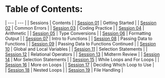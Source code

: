 # Table of Contents: 

| --- | --- | 
| Sessions | Contents | 
| [Session 01](/Activities/Session%2001%20-%20Getting%20Started) | Getting Started |
| [Session 02](/Activities/Session%2002%20-%20Common%20Errors) | Common Errors |
| [Session 03](/Activities/Session%2003%20-%20Coding%20Practice) | Coding Practice |
| [Session 04](/Activities/Session%2004%20-%20Arithmetic) | Arithmetic |
| [Session 05](/Activities/Session%2005%20-%20Type%20conversion) | Type Conversions |
| [Session 06](/Activities/Session%2006%20-%20Formatting%20Output) | Formatting Output |
| [Session 07](/Activities/Session%2007%20-%20Intro%20to%20Functions) | Intro to Functions |
| [Session 08](/Activities/Session%2008%20-%20Passing%20Data%20to%20Functions) | Passing Data to Functions |
| [Session 09](/Activities/Session%2009%20-%20Passing%20Data%20to%20Functions%20Continued) | Passing Data to Functions Continued | 
| [Session 10](/Activities/Session%2010%20-%20Global%20and%20Local) | Global and Local Variables |
| [Session 11](/Activities/Session%2011%20-%20Selection%20Statements) | Selection Statements | 
| [Session 12](/Activities/Session%2012%20-%20Relational%20Operators) | Relational Operators | 
| [Session 13](/Activities/Session%2013%20-%20Midterm%20Review) |	Midterm Review | 
| [Session 14](/Activities/Session%2014%20-%20More%20Selection%20Statements) | Mor Selection Statements | 
| [Session 15](/Activities/Session%2015%20-%20While%20Loops%20and%20For%20Loops) | While Loops and For Loops | 
| [Session 16](/Activities/Session%2016%20-%20More%20on%20Loops) | More on Loops |
| [Session 17](/Activities/Session%2017%20-%20Deciding%20Which%20Loop%20to%20Use) | Deciding Which Loop to Use |  
| [Session 18](/Activities/Session%2018%20-%20Nested%20Loops)	| Nested Loops | 
| [Session 19](/Activities/Session%2019%20-%20File%20Handling) | File Handling | 
